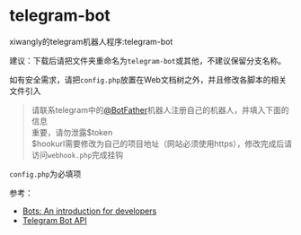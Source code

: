 # telegram-bot
xiwangly的telegram机器人程序:telegram-bot

建议：下载后请把文件夹重命名为`telegram-bot`或其他，不建议保留分支名称。

如有安全需求，请把`config.php`放置在Web文档树之外，并且修改各脚本的相关文件引入

>请联系telegram中的[@BotFather](https://t.me/BotFather)机器人注册自己的机器人，并填入下面的信息<br/>
>重要，请勿泄露$token<br/>
>$hookurl需要修改为自己的项目地址（网站必须使用https），修改完成后请访问`webhook.php`完成挂钩

`config.php`为必填项

参考：
* [Bots: An introduction for developers](https://core.telegram.org/bots)
* [Telegram Bot API](https://core.telegram.org/bots/api)
